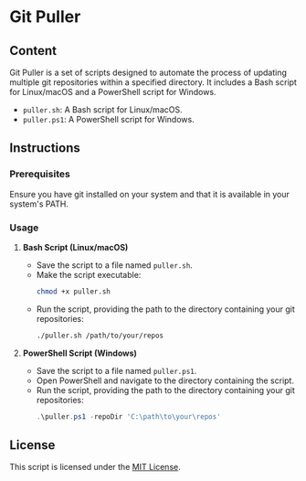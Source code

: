 # Git Puller

## Content

Git Puller is a set of scripts designed to automate the process of updating multiple git repositories within a specified directory. It includes a Bash script for Linux/macOS and a PowerShell script for Windows.

- `puller.sh`: A Bash script for Linux/macOS.
- `puller.ps1`: A PowerShell script for Windows.

## Instructions

### Prerequisites

Ensure you have git installed on your system and that it is available in your system's PATH.

### Usage

1. **Bash Script (Linux/macOS)**

   - Save the script to a file named `puller.sh`.
   - Make the script executable:
     ```bash
     chmod +x puller.sh
     ```
   - Run the script, providing the path to the directory containing your git repositories:
     ```bash
     ./puller.sh /path/to/your/repos
     ```

2. **PowerShell Script (Windows)**

   - Save the script to a file named `puller.ps1`.
   - Open PowerShell and navigate to the directory containing the script.
   - Run the script, providing the path to the directory containing your git repositories:
     ```powershell
     .\puller.ps1 -repoDir 'C:\path\to\your\repos'
     ```

## License

This script is licensed under the [MIT License](https://opensource.org/licenses/MIT).
